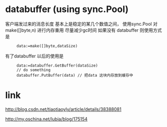 # databuffer (using sync.Pool)
 客户端发过来的消息长度 基本上是稳定的某几个数值之间，
 使用sync.Pool 对make([]byte,n) 进行内存重用
 尽量减少gc时间
 如果没有 databuffer
 则使用方式是
```
     data:=make([]byte,dataSize)
```
  有了databuffer 以后的使用是

```
     data:=databuffer.GetBuffer(dataSize)
     // do something
     databuffer.PutBuffer(data) // 把data 这块内存放到缓存中
```
     
# link
  http://blog.csdn.net/tiaotiaoyly/article/details/38388081

  http://my.oschina.net/lubia/blog/175154